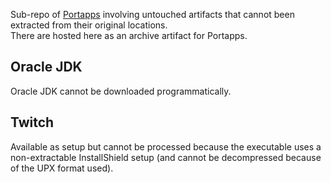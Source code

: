Sub-repo of [Portapps](https://portapps.io) involving untouched artifacts that cannot been extracted from their original locations.<br />
There are hosted here as an archive artifact for Portapps.<br />

## Oracle JDK

Oracle JDK cannot be downloaded programmatically.

## Twitch

Available as setup but cannot be processed because the executable uses a non-extractable InstallShield setup (and cannot be decompressed because of the UPX format used).
